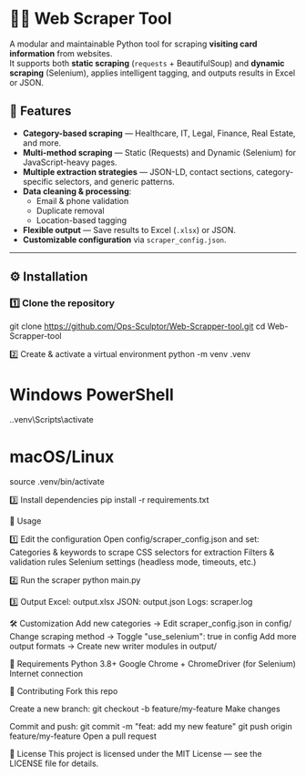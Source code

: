 # 🕵️‍♂️ Web Scraper Tool

A modular and maintainable Python tool for scraping **visiting card information** from websites.  
It supports both **static scraping** (`requests` + BeautifulSoup) and **dynamic scraping** (Selenium), applies intelligent tagging, and outputs results in Excel or JSON.


## 📌 Features
- **Category-based scraping** — Healthcare, IT, Legal, Finance, Real Estate, and more.
- **Multi-method scraping** — Static (Requests) and Dynamic (Selenium) for JavaScript-heavy pages.
- **Multiple extraction strategies** — JSON-LD, contact sections, category-specific selectors, and generic patterns.
- **Data cleaning & processing**:
  - Email & phone validation
  - Duplicate removal
  - Location-based tagging
- **Flexible output** — Save results to Excel (`.xlsx`) or JSON.
- **Customizable configuration** via `scraper_config.json`.
---

## ⚙️ Installation
### 1️⃣ Clone the repository
git clone https://github.com/Ops-Sculptor/Web-Scrapper-tool.git
cd Web-Scrapper-tool

2️⃣ Create & activate a virtual environment
python -m venv .venv
# Windows PowerShell
.\.venv\Scripts\activate
# macOS/Linux
source .venv/bin/activate

3️⃣ Install dependencies
pip install -r requirements.txt

🚀 Usage

1️⃣ Edit the configuration
Open config/scraper_config.json and set:
Categories & keywords to scrape
CSS selectors for extraction
Filters & validation rules
Selenium settings (headless mode, timeouts, etc.)

2️⃣ Run the scraper
python main.py

3️⃣ Output
Excel: output.xlsx
JSON: output.json
Logs: scraper.log

🛠 Customization
Add new categories → Edit scraper_config.json in config/
Change scraping method → Toggle "use_selenium": true in config
Add more output formats → Create new writer modules in output/

📜 Requirements
Python 3.8+
Google Chrome + ChromeDriver (for Selenium)
Internet connection

🤝 Contributing
Fork this repo

Create a new branch:
git checkout -b feature/my-feature
Make changes

Commit and push:
git commit -m "feat: add my new feature"
git push origin feature/my-feature
Open a pull request

📄 License
This project is licensed under the MIT License — see the LICENSE file for details.
